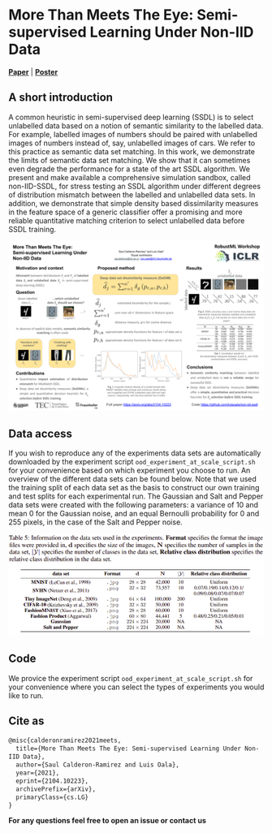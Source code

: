 # More Than Meets The Eye: Semi-supervised Learning Under Non-IID Data
[**Paper**](https://arxiv.org/abs/2104.10223) | [**Poster**](https://github.com/luisoala/luisoala.github.io/blob/master/assets/pdf/posters/Poster_ICLR_2021_v2%20(1).pdf)

## A short introduction
A common heuristic in semi-supervised deep learning (SSDL) is to select unlabelled data based on a notion of semantic similarity to the labelled data. For example, labelled images of numbers should be paired with unlabelled images of numbers instead of, say, unlabelled images of cars. We refer to this practice as semantic data set matching. In this work, we demonstrate the limits of semantic data set matching. We show that it can sometimes even degrade the performance for a state of the art SSDL algorithm. We present and make available a comprehensive simulation sandbox, called non-IID-SSDL, for stress testing an SSDL algorithm under different degrees of distribution mismatch between the labelled and unlabelled data sets. In addition, we demonstrate that simple density based dissimilarity measures in the feature space of a generic classifier offer a promising and more reliable quantitative matching criterion to select unlabelled data before SSDL training.

![Poster](https://github.com/luisoala/luisoala.github.io/blob/master/assets/img/repos/noniidssdl/Poster_ICLR_2021_v2%20(1).png)
## Data access
If you wish to reproduce any of the experiments data sets are automatically downloaded by the experiment script `ood_experiment_at_scale_script.sh` for your convenience based on which experiment you choose to run. An overview of the different data sets can be found below. Note that we used the training split of each data set as the basis to construct our own training and test splits for each experimental run. The Gaussian and Salt and Pepper data sets were created with the following parameters: a variance of 10 and mean 0 for the Gaussian noise, and an equal Bernoulli probability for 0 and 255 pixels, in the case of the Salt and Pepper noise.

![Data](https://github.com/luisoala/luisoala.github.io/blob/master/assets/img/repos/noniidssdl/Screenshot%20from%202021-09-11%2015-32-00.png)
## Code
We provice the experiment script `ood_experiment_at_scale_script.sh` for your convenience where you can select the types of experiments you would like to run.
## Cite as

    @misc{calderonramirez2021meets,
      title={More Than Meets The Eye: Semi-supervised Learning Under Non-IID Data}, 
      author={Saul Calderon-Ramirez and Luis Oala},
      year={2021},
      eprint={2104.10223},
      archivePrefix={arXiv},
      primaryClass={cs.LG}
    }
**For any questions feel free to open an issue or contact us**
